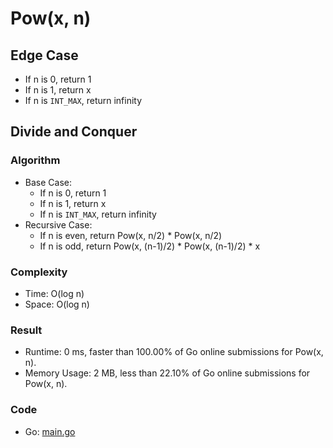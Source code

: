 # Pow(x, n)



## Edge Case

- If n is 0, return 1
- If n is 1, return x
- If n is `INT_MAX`, return infinity


## Divide and Conquer



### Algorithm

- Base Case:
    - If n is 0, return 1
    - If n is 1, return x
    - If n is `INT_MAX`, return infinity
- Recursive Case:
    - If n is even, return Pow(x, n/2) * Pow(x, n/2)
    - If n is odd, return Pow(x, (n-1)/2) * Pow(x, (n-1)/2) * x


### Complexity

- Time: O(log n)
- Space: O(log n)


### Result

- Runtime: 0 ms, faster than 100.00% of Go online submissions for Pow(x, n).
- Memory Usage: 2 MB, less than 22.10% of Go online submissions for Pow(x, n).


### Code

- Go: [main.go](#maingo)